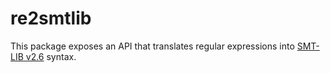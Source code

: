 # re2smtlib

This package exposes an API that translates regular expressions into [SMT-LIB v2.6](https://smtlib.cs.uiowa.edu) syntax.